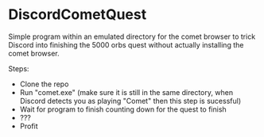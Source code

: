 # DiscordCometQuest

Simple program within an emulated directory for the comet browser to trick Discord into finishing the 5000 orbs quest without actually installing the comet browser.

Steps:
- Clone the repo
- Run "comet.exe" (make sure it is still in the same directory, when Discord detects you as playing "Comet" then this step is sucessful)
- Wait for program to finish counting down for the quest to finish
- ???
- Profit

